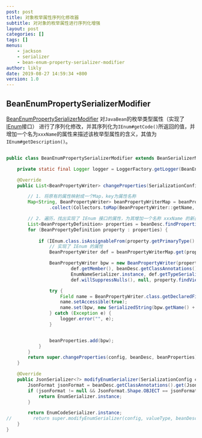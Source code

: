 ```yaml
---
post: post
title: 对象枚举属性序列化修改器
subtitle: 对对象的枚举属性进行序列化增强
layout: post
categories: []
tags: []
menus:
    - jackson
    - serializer
    - bean-enum-property-serializer-modifier
author: likly
date: 2019-08-27 14:59:34 +800
version: 1.0
---
```


## BeanEnumPropertySerializerModifier

[BeanEnumPropertySerializerModifier](/final-json/final-json-jackson/src/main/java/org/finalframework/json/jackson/serializer/BeanEnumPropertySerializerModifier.java)
对`JavaBean`的枚举类型属性（实现了[IEnum](/final-data/final-data-core/src/main/java/org/finalframework/data/entity/enums/IEnum.java)接口）
进行了序列化修改，并其序列化为`IEnum#getCode()`所返回的值，并增加一个名为`xxxName`的属性来描述该枚举型属性的含义，其值为`IEnum#getDescription()`。


```java

public class BeanEnumPropertySerializerModifier extends BeanSerializerModifier {

    private static final Logger logger = LoggerFactory.getLogger(BeanEnumPropertySerializerModifier.class);

    @Override
    public List<BeanPropertyWriter> changeProperties(SerializationConfig config, BeanDescription beanDesc, List<BeanPropertyWriter> beanProperties) {

        // 1. 将原有的属性映射成一个Map，key为属性名称
        Map<String, BeanPropertyWriter> beanPropertyWriterMap = beanProperties.stream()
                .collect(Collectors.toMap(BeanPropertyWriter::getName, Function.identity()));

        // 2. 遍历，找出实现了 IEnum 接口的属性，为其增加一个名称 xxxName 的新属性到 JavaBean的
        List<BeanPropertyDefinition> properties = beanDesc.findProperties();
        for (BeanPropertyDefinition property : properties) {
            
            if (IEnum.class.isAssignableFrom(property.getPrimaryType().getRawClass())) {
                // 实现了 IEnum 的属性
                BeanPropertyWriter def = beanPropertyWriterMap.get(property.getName());

                BeanPropertyWriter bpw = new BeanPropertyWriter(property,
                        def.getMember(), beanDesc.getClassAnnotations(), property.getPrimaryType(),
                        EnumNameSerializer.instance, def.getTypeSerializer(), def.getSerializationType(),
                        def.willSuppressNulls(), null, property.findViews());

                try {
                    Field name = BeanPropertyWriter.class.getDeclaredField("_name");
                    name.setAccessible(true);
                    name.set(bpw, new SerializedString(bpw.getName() + "Name"));
                } catch (Exception e) {
                    logger.error("", e);
                }


                beanProperties.add(bpw);
            }
        }
        return super.changeProperties(config, beanDesc, beanProperties);
    }

    @Override
    public JsonSerializer<?> modifyEnumSerializer(SerializationConfig config, JavaType valueType, BeanDescription beanDesc, JsonSerializer<?> serializer) {
        JsonFormat jsonFormat = beanDesc.getClassAnnotations().get(JsonFormat.class);
        if (jsonFormat != null && JsonFormat.Shape.OBJECT == jsonFormat.shape()) {
            return EnumSerializer.instance;
        }

        return EnumCodeSerializer.instance;
//        return super.modifyEnumSerializer(config, valueType, beanDesc, serializer);
    }
}

```